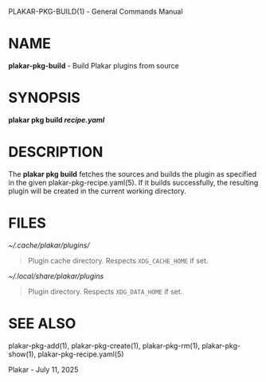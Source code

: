 PLAKAR-PKG-BUILD(1) - General Commands Manual

# NAME

**plakar-pkg-build** - Build Plakar plugins from source

# SYNOPSIS

**plakar&nbsp;pkg&nbsp;build&nbsp;*recipe.yaml*&zwnj;**

# DESCRIPTION

The
**plakar pkg build**
fetches the sources and builds the plugin as specified in the given
plakar-pkg-recipe.yaml(5).
If it builds successfully, the resulting plugin will be created in the
current working directory.

# FILES

*~/.cache/plakar/plugins/*

> Plugin cache directory.
> Respects
> `XDG_CACHE_HOME`
> if set.

*~/.local/share/plakar/plugins*

> Plugin directory.
> Respects
> `XDG_DATA_HOME`
> if set.

# SEE ALSO

plakar-pkg-add(1),
plakar-pkg-create(1),
plakar-pkg-rm(1),
plakar-pkg-show(1),
plakar-pkg-recipe.yaml(5)

Plakar - July 11, 2025
